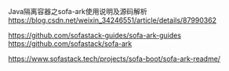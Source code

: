 Java隔离容器之sofa-ark使用说明及源码解析
https://blog.csdn.net/weixin_34246551/article/details/87990362


https://github.com/sofastack-guides/sofa-ark-guides
https://github.com/sofastack/sofa-ark

https://www.sofastack.tech/projects/sofa-boot/sofa-ark-readme/

